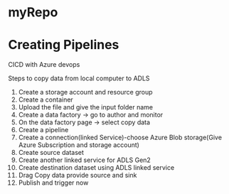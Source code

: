 # myRepo
# Creating Pipelines
CICD with Azure devops

Steps to copy data from local computer to ADLS

1.	Create a storage account and resource group
2.	Create a container
3.	Upload the file and give the input folder name
4.	Create a data factory -> go to author and monitor
5.	On the data factory page -> select copy data
6.	Create a pipeline
7.	Create a connection(linked Service)-choose Azure Blob storage(Give Azure Subscription and storage account)
8.	Create source dataset
9.	Create another linked service for ADLS Gen2
10.	Create destination dataset using ADLS linked service
11.	Drag Copy data provide source and sink
12.	Publish and trigger now

